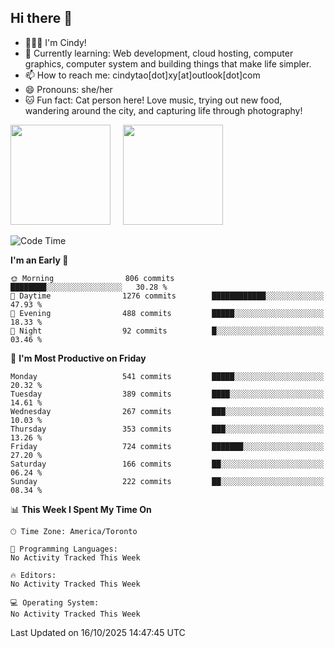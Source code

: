 ## Hi there 👋

<!--
**xinyue296/xinyue296** is a ✨ _special_ ✨ repository because its `README.md` (this file) appears on your GitHub profile.

Here are some ideas to get you started:

- 🔭 I’m currently working on ...
- 🌱 I’m currently learning ...
- 👯 I’m looking to collaborate on ...
- 🤔 I’m looking for help with ...
- 💬 Ask me about ...
- 📫 How to reach me: ...
- 😄 Pronouns: ...
- ⚡ Fun fact: ...
-->
- 👩🏻‍💻 I'm Cindy!
- 🌱 Currently learning: Web development, cloud hosting, computer graphics, computer system and building things that make life simpler.
- 📫 How to reach me: cindytao[dot]xy[at]outlook[dot]com
- 😄 Pronouns: she/her
- 🐱 Fun fact: Cat person here! Love music, trying out new food, wandering around the city, and capturing life through photography!

<!--Github Status: start-->
<div align="left">
  <img height="160em" src="https://github-readme-stats-topaz-two-25.vercel.app/api?username=xinyue296&theme=react&show_icons=true&count_private=true&include_orgs=true&hide=contribs,issues" />
    &nbsp;&nbsp;&nbsp;
  <img height="160em" src="https://github-readme-stats-cindy-taos-projects.vercel.app/api/top-langs/?username=xinyue296&theme=react&count_private=true&include_orgs=true&layout=compact" />
</div>
<!-- Github Status: end-->

<!--START_SECTION:waka-->
![Code Time](http://img.shields.io/badge/Code%20Time-294%20hrs%2036%20mins-blue)

**I'm an Early 🐤** 

```text
🌞 Morning                806 commits         ████████░░░░░░░░░░░░░░░░░   30.28 % 
🌆 Daytime                1276 commits        ████████████░░░░░░░░░░░░░   47.93 % 
🌃 Evening                488 commits         █████░░░░░░░░░░░░░░░░░░░░   18.33 % 
🌙 Night                  92 commits          █░░░░░░░░░░░░░░░░░░░░░░░░   03.46 % 
```
📅 **I'm Most Productive on Friday** 

```text
Monday                   541 commits         █████░░░░░░░░░░░░░░░░░░░░   20.32 % 
Tuesday                  389 commits         ████░░░░░░░░░░░░░░░░░░░░░   14.61 % 
Wednesday                267 commits         ███░░░░░░░░░░░░░░░░░░░░░░   10.03 % 
Thursday                 353 commits         ███░░░░░░░░░░░░░░░░░░░░░░   13.26 % 
Friday                   724 commits         ███████░░░░░░░░░░░░░░░░░░   27.20 % 
Saturday                 166 commits         ██░░░░░░░░░░░░░░░░░░░░░░░   06.24 % 
Sunday                   222 commits         ██░░░░░░░░░░░░░░░░░░░░░░░   08.34 % 
```


📊 **This Week I Spent My Time On** 

```text
🕑︎ Time Zone: America/Toronto

💬 Programming Languages: 
No Activity Tracked This Week

🔥 Editors: 
No Activity Tracked This Week

💻 Operating System: 
No Activity Tracked This Week
```


 Last Updated on 16/10/2025 14:47:45 UTC
<!--END_SECTION:waka-->
